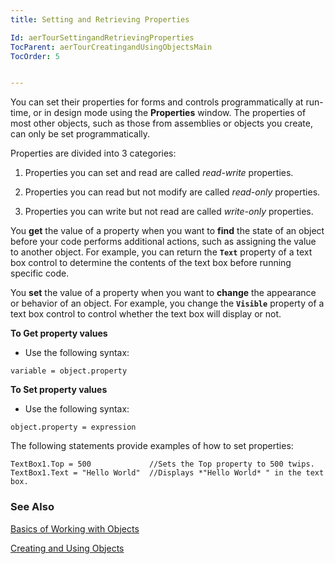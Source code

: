 ```yaml
---
title: Setting and Retrieving Properties

Id: aerTourSettingandRetrievingProperties
TocParent: aerTourCreatingandUsingObjectsMain
TocOrder: 5


---
```


You can set their properties for forms and controls programmatically at run-time, or in design mode using the **Properties** window. The properties of most other objects, such as those from assemblies or objects you create, can only be set programmatically. 

Properties are divided into 3 categories:

1. Properties you can set and read are called *read-write* properties. 

2. Properties you can read but not modify are called *read-only* properties. 

3. Properties you can write but not read are called *write-only* properties.

You **get** the value of a property when you want to **find** the state of an object before your code performs additional actions, such as assigning the value to another object. For example, you can return the **```Text```** property of a text box control to determine the contents of the text box before running specific code. 

You **set** the value of a property when you want to **change** the appearance or behavior of an object. For example, you change the **```Visible```** property of a text box control to control whether the text box will display or not. 

**To Get property values** 

- Use the following syntax:
                
```
variable = object.property
```

**To Set property values** 

- Use the following syntax:
                
```
object.property = expression
```

The following statements provide examples of how to set properties:

```
TextBox1.Top = 500             //Sets the Top property to 500 twips.
TextBox1.Text = "Hello World"  //Displays *"Hello World* " in the text box.
```

### See Also
[Basics of Working with Objects](aerConBasicsofObjects.html)

[Creating and Using Objects](aerTourCreatingandUsingObjectsMain.html) 
